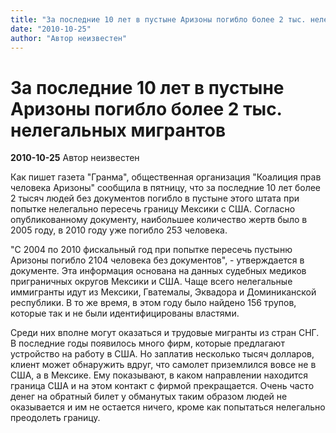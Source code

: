 ```yaml
---
title: "За последние 10 лет в пустыне Аризоны погибло более 2 тыс. нелегальных мигрантов"
date: "2010-10-25"
author: "Автор неизвестен"
---
```


# За последние 10 лет в пустыне Аризоны погибло более 2 тыс. нелегальных мигрантов

**2010-10-25** Автор неизвестен

Как пишет газета "Гранма", общественная организация "Коалиция прав человека Аризоны" сообщила в пятницу, что за последние 10 лет более 2 тысяч людей без документов погибло в пустыне этого штата при попытке нелегально пересечь границу Мексики с США. Согласно опубликованному документу, наибольшее количество жертв было в 2005 году, в 2010 году уже погибло 253 человека.

"С 2004 по 2010 фискальный год при попытке пересечь пустыню Аризоны погибло 2104 человека без документов", - утверждается в документе. Эта информация основана на данных судебных медиков приграничных округов Мексики и США. Чаще всего нелегальные иммигранты идут из Мексики, Гватемалы, Эквадора и Доминиканской республики. В то же время, в этом году было найдено 156 трупов, которые так и не были идентифицированы властями.

Среди них вполне могут оказаться и трудовые мигранты из стран СНГ. В последние годы появилось много фирм, которые предлагают устройство на работу в США. Но заплатив несколько тысяч долларов, клиент может обнаружить вдруг, что самолет приземлился вовсе не в США, а в Мексике. Ему показывают, в каком направлении находится граница США и на этом контакт с фирмой прекращается. Очень часто денег на обратный билет у обманутых таким образом людей не оказывается и им не остается ничего, кроме как попытаться нелегально преодолеть границу.